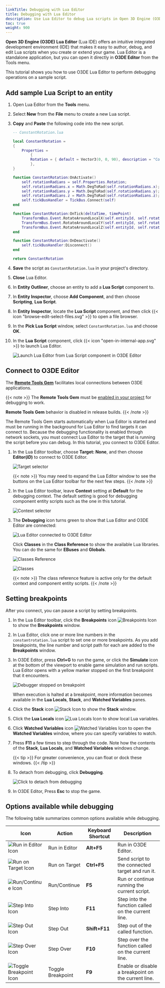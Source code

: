 ```yaml
---
linkTitle: Debugging with Lua Editor
title: Debugging with Lua Editor
description: Use Lua Editor to debug Lua scripts in Open 3D Engine (O3DE).
toc: true
weight: 900
---
```


**Open 3D Engine (O3DE)** **Lua Editor** (Lua IDE) offers an intuitive integrated development environment (IDE) that makes it easy to author, debug, and edit Lua scripts when you create or extend your game. Lua Editor is a standalone application, but you can open it directly in **O3DE Editor** from the Tools menu.

This tutorial shows you how to use O3DE Lua Editor to perform debugging operations on a sample script.

## Add sample Lua Script to an entity

1. Open Lua Editor from the **Tools** menu.  

1. Select **New** from the **File** menu to create a new Lua script.

1. **Copy** and **Paste** the following code into the new script.

    ```lua
    -- ConstantRotation.lua
    
    local ConstantRotation =
    {
        Properties =
            {
            Rotation = { default = Vector3(0, 0, 90), description = "Constant rotation (in degrees) to apply over time." },
            },
    }

    function ConstantRotation:OnActivate()
        self.rotationRadians = self.Properties.Rotation;
        self.rotationRadians.x = Math.DegToRad(self.rotationRadians.x);
        self.rotationRadians.y = Math.DegToRad(self.rotationRadians.y);
        self.rotationRadians.z = Math.DegToRad(self.rotationRadians.z);
        self.tickBusHandler = TickBus.Connect(self)
    end

    function ConstantRotation:OnTick(deltaTime, timePoint)
        TransformBus.Event.RotateAroundLocalX(self.entityId, self.rotationRadians.x * deltaTime);
        TransformBus.Event.RotateAroundLocalY(self.entityId, self.rotationRadians.y * deltaTime);
        TransformBus.Event.RotateAroundLocalZ(self.entityId, self.rotationRadians.z * deltaTime);
    end

    function ConstantRotation:OnDeactivate()
        self.tickBusHandler:Disconnect()
    end

    return ConstantRotation
    ```
    
1. **Save** the script as `ConstantRotation.lua` in your project's directory.

1. **Close** Lua Editor.

1. In **Entity Outliner**, choose an entity to add a **Lua Script** component to.

1. In **Entity Inspector**, choose **Add Component**, and then choose **Scripting**, **Lua Script**.

1. In **Entity Inspector**, locate the **Lua Script** component, and then click {{< icon "browse-edit-select-files.svg" >}} to open a file browser.

1. In the **Pick Lua Script** window, select `ConstantRotation.lua` and choose **OK**.

1. In the **Lua Script** component, click {{< icon "open-in-internal-app.svg" >}} to launch Lua Editor.

    ![Launch Lua Editor from Lua Script component in O3DE Editor](/images/user-guide/scripting/lua/lua-component-open-in-lua-editor.png)
    
## Connect to O3DE Editor

The [**Remote Tools Gem**](/docs/user-guide/gems/reference/debug/remote-tools) facilitates local connections between O3DE applications. 

{{< note >}}
The **Remote Tools Gem** must be [enabled in your project](/docs/user-guide/project-config/add-remove-gems/#enabling-or-disabling-gems) for debugging to work.

**Remote Tools Gem** behavior is disabled in release builds.
{{< /note >}}

The Remote Tools Gem starts automatically when Lua Editor is started and must be running in the background for Lua Editor to find targets it can connect to.  Because the debugging functionality is enabled through network sockets, you must connect Lua Editor to the target that is running the script before you can debug. In this tutorial, you connect to O3DE Editor.

1. In the Lua Editor toolbar, choose **Target: None**, and then choose **Editor(*ID*)** to connect to O3DE Editor.

    ![Target selector](/images/user-guide/scripting/lua/lua-editor-debugger-target-editor.png)
    
    {{< note >}}
You may need to expand the Lua Editor window to see the buttons on the Lua Editor toolbar for the next few steps.
{{< /note >}}

1. In the Lua Editor toolbar, leave **Context** setting at **Default** for the debugging context. The default setting is good for debugging component entity scripts such as the one in this tutorial.

    ![Context selector](/images/user-guide/scripting/lua/lua-editor-debugger-context-choose.png)

1. The **Debugging** icon turns green to show that Lua Editor and O3DE Editor are connected:

    ![Lua Editor connected to O3DE Editor](/images/user-guide/scripting/lua/lua-editor-debugger-connected-icon.png)

    Click **Classes** in the **Class Reference** to show the available Lua libraries. You can do the same for **EBuses** and **Globals**.
    
    ![Classes Reference](/images/user-guide/scripting/lua/lua-editor-debugger-class-reference-pane.png)
    
    ![Classes](/images/user-guide/scripting/lua/lua-editor-debugger-class-reference-pane-open.png)
    
    {{< note >}}
The class reference feature is active only for the default context and component entity scripts.
{{< /note >}}

## Setting breakpoints

After you connect, you can pause a script by setting breakpoints.

1. In the Lua Editor toolbar, click the **Breakpoints** icon ![Breakpoints Icon](/images/user-guide/scripting/lua/lua-editor-debugger-breakpoints-icon.png) to show the **Breakpoints** window.

1. In Lua Editor, click one or more line numbers in the `constantrotation.lua` script to set one or more breakpoints. As you add breakpoints, the line number and script path for each are added to the **Breakpoints** window.

1. In O3DE Editor, press **Ctrl+G** to run the game, or click the **Simulate** icon at the bottom of the viewport to enable game simulation and run scripts. Lua Editor opens with a yellow marker stopped on the first breakpoint that it encounters.

    ![Debugger stopped on breakpoint](/images/user-guide/scripting/lua/lua-editor-debugger-stopped-on-breakpoint.png)

    When execution is halted at a breakpoint, more information becomes available in the **Lua Locals**, **Stack**, and **Watched Variables** panes.

1. Click the **Stack** icon ![Stack Icon](/images/user-guide/scripting/lua/lua-editor-debugger-stack-icon.png) to show the **Stack** window.

1. Click the **Lua Locals** icon ![Lua Locals Icon](/images/user-guide/scripting/lua/lua-editor-debugger-lua-locals-icon.png) to show local Lua variables.

1. Click **Watched Variables** icon ![Watched Variables Icon](/images/user-guide/scripting/lua/lua-editor-debugger-watched-variables-icon.png) to open the **Watched Variables** window, where you can specify variables to watch.

1. Press **F11** a few times to step through the code. Note how the contents of the **Stack**, **Lua Locals**, and **Watched Variables** windows change.

    {{< tip >}}
For greater convenience, you can float or dock these windows.
    {{< /tip >}}

1. To detach from debugging, click **Debugging**.

    ![Click to detach from debugging](/images/user-guide/scripting/lua/lua-editor-debugger-detach-icon.png)

1. In O3DE Editor, Press **Esc** to stop the game.

## Options available while debugging 

The following table summarizes common options available while debugging.

| **Icon** | **Action** | **Keyboard Shortcut** | **Description** |
| --- | --- | --- | --- |
| ![Run in Editor Icon](/images/user-guide/scripting/lua/lua-editor-debugger-run-in-editor.png) | Run in Editor | **Alt+F5** | Run in O3DE Editor. |
| ![Run on Target Icon](/images/user-guide/scripting/lua/lua-editor-debugger-run-on-target.png) | Run on Target | **Ctrl+F5** | Send script to the connected target and run it. |
| ![Run/Continue Icon](/images/user-guide/scripting/lua/lua-editor-debugger-run-continue.png) | Run/Continue | **F5** | Run or continue running the current script. |
| ![Step Into Icon](/images/user-guide/scripting/lua/lua-editor-debugger-step-into.png) | Step Into | **F11** | Step into the function called on the current line. |
| ![Step Out Icon](/images/user-guide/scripting/lua/lua-editor-debugger-step-out.png) | Step Out | **Shift+F11** | Step out of the called function. |
| ![Step Over Icon](/images/user-guide/scripting/lua/lua-editor-debugger-step-over.png) | Step Over | **F10** | Step over the function called on the current line. |
| ![Toggle Breakpoint Icon](/images/user-guide/scripting/lua/lua-editor-debugger-toggle-breakpoint.png) | Toggle Breakpoint | **F9** | Enable or disable a breakpoint on the current line. |